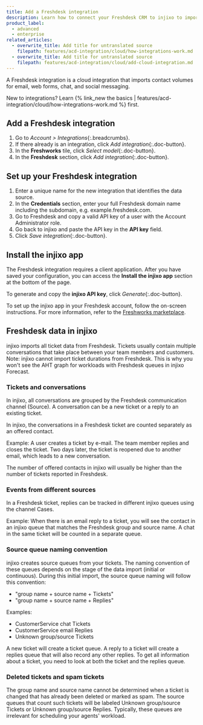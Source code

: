 ```yaml
---
title: Add a Freshdesk integration
description: Learn how to connect your Freshdesk CRM to injixo to import data.
product_label:
  - advanced
  - enterprise
related_articles:
  - overwrite_title: Add title for untranslated source
    filepath: features/acd-integration/cloud/how-integrations-work.md
  - overwrite_title: Add title for untranslated source
    filepath: features/acd-integration/cloud/add-cloud-integration.md
---
```


A Freshdesk integration is a cloud integration that imports contact volumes for email, web forms, chat, and social messaging.

New to integrations? Learn {% link_new the basics | features/acd-integration/cloud/how-integrations-work.md %} first.

## Add a Freshdesk integration

1. Go to _Account > Integrations_{:.breadcrumbs}.
2. If there already is an integration, click _Add integration_{:.doc-button}.
3. In the **Freshworks** tile, click _Select model_{:.doc-button}.
4. In the **Freshdesk** section, click _Add integration_{:.doc-button}.

## Set up your Freshdesk integration

1. Enter a unique name for the new integration that identifies the data source.
2. In the **Credentials** section, enter your full Freshdesk domain name including the subdomain, e.g. example.freshdesk.com.
3. Go to Freshdesk and copy a valid API key of a user with the Account Administrator role.
4. Go back to injixo and paste the API key in the **API key** field.
5. Click _Save integration_{:.doc-button}. 

## Install the injixo app

The Freshdesk integration requires a client application. After you have saved your configuration, you can access the **Install the injixo app** section at the bottom of the page.

To generate and copy the **injixo API key**, click _Generate_{:.doc-button}.

To set up the injixo app in your Freshdesk account, follow the on-screen instructions. For more information, refer to the [Freshworks marketplace](https://www.freshworks.com/apps/freshdesk/injixo_connect).

## Freshdesk data in injixo

injixo imports all ticket data from Freshdesk. Tickets usually contain multiple conversations that take place between your team members and customers.<br>
Note: injixo cannot import ticket durations from Freshdesk. This is why you won't see the AHT graph for workloads with Freshdesk queues in injixo Forecast.

### Tickets and conversations

In injixo, all conversations are grouped by the Freshdesk communication channel (Source). A conversation can be a new ticket or a reply to an existing ticket.

In injixo, the conversations in a Freshdesk ticket are counted separately as an offered contact.

Example: A user creates a ticket by e-mail. The team member replies and closes the ticket. Two days later, the ticket is reopened due to another email, which leads to a new conversation.

The number of offered contacts in injixo will usually be higher than the number of tickets reported in Freshdesk.

### Events from different sources

In a Freshdesk ticket, replies can be tracked in different injixo queues using the channel Cases.

Example: When there is an email reply to a ticket, you will see the contact in an injixo queue that matches the Freshdesk group and source name. A chat in the same ticket will be counted in a separate queue.

### Source queue naming convention

injixo creates source queues from your tickets. The naming convention of these queues depends on the stage of the data import (initial or continuous). During this initial import, the source queue naming will follow this convention:

- "group name + source name + Tickets"
- "group name + source name + Replies"

Examples:

- CustomerService chat Tickets
- CustomerService email Replies
- Unknown group/source Tickets

A new ticket will create a ticket queue. A reply to a ticket will create a replies queue that will also record any other replies. To get all information about a ticket, you need to look at both the ticket and the replies queue.

### Deleted tickets and spam tickets

The group name and source name cannot be determined when a ticket is changed that has already been deleted or marked as spam. The source queues that count such tickets will be labeled Unknown group/source Tickets or Unknown group/source Replies. Typically, these queues are irrelevant for scheduling your agents' workload.
